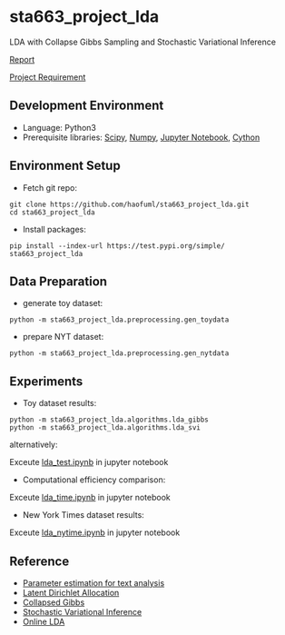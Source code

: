 # sta663_project_lda
LDA with Collapse Gibbs Sampling and Stochastic Variational Inference

[Report](https://www.overleaf.com/15867250wrvzjcyhcwxj#/60454983/)

[Project Requirement](https://github.com/cliburn/sta-663-2018/blob/master/project/FinalProject.ipynb)

## Development Environment
* Language: Python3
* Prerequisite libraries: [Scipy](http://scipy.org), [Numpy](http://numpy.org), [Jupyter Notebook](http://jupyter.org/), [Cython](http://cython.org/)

## Environment Setup
* Fetch git repo:
```shell
git clone https://github.com/haofuml/sta663_project_lda.git
cd sta663_project_lda
```
* Install packages:
```shell
pip install --index-url https://test.pypi.org/simple/ sta663_project_lda
```

## Data Preparation
* generate toy dataset:
```shell
python -m sta663_project_lda.preprocessing.gen_toydata
```
* prepare NYT dataset:
```shell
python -m sta663_project_lda.preprocessing.gen_nytdata
```

## Experiments
* Toy dataset results:
``` shell
python -m sta663_project_lda.algorithms.lda_gibbs
python -m sta663_project_lda.algorithms.lda_svi
``` 
  alternatively:

Exceute [lda_test.ipynb](https://github.com/haofuml/sta663_project_lda/blob/master/lda_test.ipynb) in jupyter notebook

* Computational efficiency comparison:

Exceute [lda_time.ipynb](https://github.com/haofuml/sta663_project_lda/blob/master/lda_time.ipynb) in jupyter notebook

* New York Times dataset results:

Exceute [lda_nytime.ipynb](https://github.com/haofuml/sta663_project_lda/blob/master/lda_nytime.ipynb) in jupyter notebook

## Reference
* [Parameter estimation for text analysis](http://www.arbylon.net/publications/text-est.pdf)
* [Latent Dirichlet Allocation](http://www.cs.columbia.edu/~blei/papers/BleiNgJordan2003.pdf)
* [Collapsed Gibbs](http://www.ics.uci.edu/~newman/pubs/fastlda.pdf)
* [Stochastic Variational Inference](http://www.columbia.edu/~jwp2128/Papers/HoffmanBleiWangPaisley2013.pdf)
* [Online LDA](https://papers.nips.cc/paper/3902-online-learning-for-latent-dirichlet-allocation.pdf)


